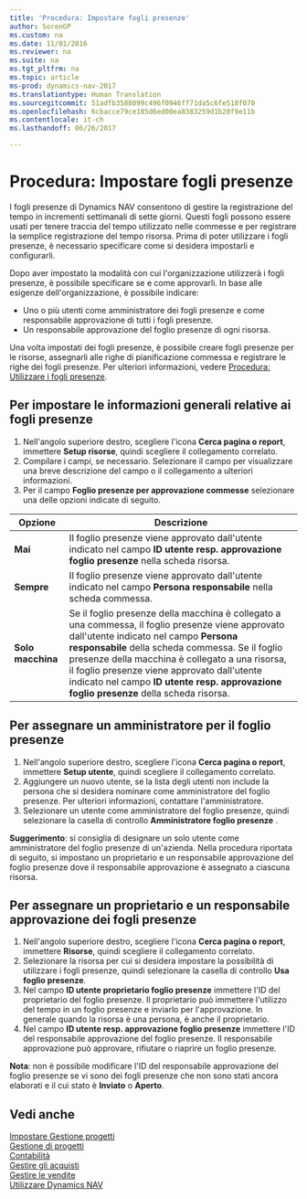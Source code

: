 ```yaml
---
title: 'Procedura: Impostare fogli presenze'
author: SorenGP
ms.custom: na
ms.date: 11/01/2016
ms.reviewer: na
ms.suite: na
ms.tgt_pltfrm: na
ms.topic: article
ms-prod: dynamics-nav-2017
ms.translationtype: Human Translation
ms.sourcegitcommit: 51adfb3588099c496f0946ff71da5c6fe518f070
ms.openlocfilehash: 6cbacce79ce185d6ed00ea8383259d1b28f9e11b
ms.contentlocale: it-ch
ms.lasthandoff: 06/26/2017

---
```


# <a name="how-to-set-up-time-sheets"></a>Procedura: Impostare fogli presenze
I fogli presenze di Dynamics NAV consentono di gestire la registrazione del tempo in incrementi settimanali di sette giorni. Questi fogli possono essere usati per tenere traccia del tempo utilizzato nelle commesse e per registrare la semplice registrazione del tempo risorsa. Prima di poter utilizzare i fogli presenze, è necessario specificare come si desidera impostarli e configurarli.

Dopo aver impostato la modalità con cui l'organizzazione utilizzerà i fogli presenze, è possibile specificare se e come approvarli. In base alle esigenze dell'organizzazione, è possibile indicare:

- Uno o più utenti come amministratore dei fogli presenze e come responsabile approvazione di tutti i fogli presenze.
- Un responsabile approvazione del foglio presenze di ogni risorsa.

Una volta impostati dei fogli presenze, è possibile creare fogli presenze per le risorse, assegnarli alle righe di pianificazione commessa e registrare le righe dei fogli presenze. Per ulteriori informazioni, vedere [Procedura: Utilizzare i fogli presenze](projects-how-use-time-sheets.md).

## <a name="to-set-up-general-information-for-time-sheets"></a>Per impostare le informazioni generali relative ai fogli presenze  

1. Nell'angolo superiore destro, scegliere l'icona **Cerca pagina o report**, immettere **Setup risorse**, quindi scegliere il collegamento correlato.  
2. Compilare i campi, se necessario. Selezionare il campo per visualizzare una breve descrizione del campo o il collegamento a ulteriori informazioni.
3. Per il campo **Foglio presenze per approvazione commesse** selezionare una delle opzioni indicate di seguito.

|Opzione |Descrizione|
|---|---|
|**Mai**|Il foglio presenze viene approvato dall'utente indicato nel campo **ID utente resp. approvazione foglio presenze** nella scheda risorsa.|
|**Sempre**|Il foglio presenze viene approvato dall'utente indicato nel campo **Persona responsabile** nella scheda commessa.|
|**Solo macchina**|Se il foglio presenze della macchina è collegato a una commessa, il foglio presenze viene approvato dall'utente indicato nel campo **Persona responsabile** della scheda commessa. Se il foglio presenze della macchina è collegato a una risorsa, il foglio presenze viene approvato dall'utente indicato nel campo **ID utente resp. approvazione foglio presenze** della scheda risorsa.

## <a name="to-assign-a-time-sheet-administrator"></a>Per assegnare un amministratore per il foglio presenze  

1. Nell'angolo superiore destro, scegliere l'icona **Cerca pagina o report**, immettere **Setup utente**, quindi scegliere il collegamento correlato.  
2.  Aggiungere un nuovo utente, se la lista degli utenti non include la persona che si desidera nominare come amministratore del foglio presenze. Per ulteriori informazioni, contattare l'amministratore.  
3. Selezionare un utente come amministratore del foglio presenze, quindi selezionare la casella di controllo **Amministratore foglio presenze** .  

**Suggerimento**: si consiglia di designare un solo utente come amministratore del foglio presenze di un'azienda. Nella procedura riportata di seguito, si impostano un proprietario e un responsabile approvazione del foglio presenze dove il responsabile approvazione è assegnato a ciascuna risorsa.  

## <a name="to-assign-a-time-sheets-owner-and-approver"></a>Per assegnare un proprietario e un responsabile approvazione dei fogli presenze  

1. Nell'angolo superiore destro, scegliere l'icona **Cerca pagina o report**, immettere **Risorse**, quindi scegliere il collegamento correlato.
2. Selezionare la risorsa per cui si desidera impostare la possibilità di utilizzare i fogli presenze, quindi selezionare la casella di controllo **Usa foglio presenze**.  
3. Nel campo **ID utente proprietario foglio presenze** immettere l'ID del proprietario del foglio presenze. Il proprietario può immettere l'utilizzo del tempo in un foglio presenze e inviarlo per l'approvazione. In generale quando la risorsa è una persona, è anche il proprietario.  
4. Nel campo **ID utente resp. approvazione foglio presenze** immettere l'ID del responsabile approvazione del foglio presenze. Il responsabile approvazione può approvare, rifiutare o riaprire un foglio presenze.  

**Nota**: non è possibile modificare l'ID del responsabile approvazione del foglio presenze se vi sono dei fogli presenze che non sono stati ancora elaborati e il cui stato è **Inviato** o **Aperto**.

## <a name="see-also"></a>Vedi anche
[Impostare Gestione progetti](projects-setup-projects.md)  
[Gestione di progetti](projects-manage-projects.md)  
[Contabilità](finance-setup.md)  
[Gestire gli acquisti](purchasing-manage-purchasing.md)         
[Gestire le vendite](sales-manage-sales.md)      
[Utilizzare Dynamics NAV](ui-work-product.md)  

